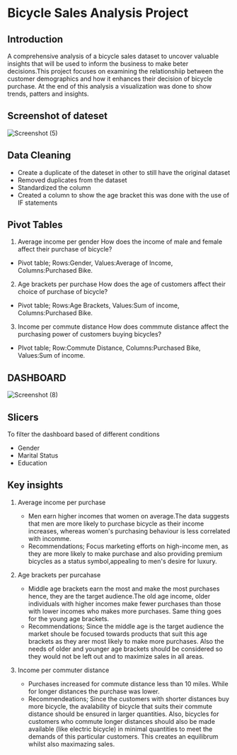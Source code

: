 # Bicycle Sales Analysis Project
## Introduction

A comprehensive analysis of a bicycle sales dataset to uncover valuable insights that will be used to inform the business to make beter decisions.This project focuses on examining the relationshiip between the customer demographics and how it enhances their decision of bicycle purchase. At the end of this analysis a visualization was done to show trends, patters and insights.

## Screenshot of dateset

![Screenshot (5)](https://github.com/user-attachments/assets/1b57c052-606d-4060-90e6-d14e3d89f727)

## Data Cleaning

- Create a duplicate of the dateset in other to still have the original dataset
- Removed duplicates from the dataset
- Standardized the column
- Created a column to show the age bracket this was done with the use of IF statements

## Pivot Tables
1. Average income per gender
  How does the income of male and female affect their purchase of bicycle?
  - Pivot table; Rows:Gender, Values:Average of Income, Columns:Purchased Bike.

2. Age brackets per purchase
  How does the age of customers affect their choice of purchase of bicycle?
  - Pivot table; Rows:Age Brackets, Values:Sum of income, Columns:Purchased Bike.

3. Income per commute distance
  How does commmute distance affect the purchasing power of customers buying 
  bicycles?
 - PIvot table; Row:Commute Distance, Columns:Purchased Bike, Values:Sum of 
  income.

## DASHBOARD

![Screenshot (8)](https://github.com/user-attachments/assets/71b4898b-cced-407d-b062-4b43e050b4ab)

## Slicers
To filter the dashboard based of different conditions
- Gender
- Marital Status
- Education

## Key insights
1. Average income per purchase
   - Men earn higher incomes that women on average.The data suggests that men are more likely to purchase bicycle as their income increases, whereas women's purchasing behaviour is less correlated with incomme.
   - Recommendations; Focus marketing efforts on high-income men, as they are more likely to make purchase and also providing premium bicycles as a status symbol,appealing to men's desire for luxury.

2. Age brackets per purcahase
   - Middle age brackets earn the most and make the most purchases hence, they are the target audience.The old age income, older individuals with higher incomes make fewer purchases than those with lower incomes who makes more purchases. Same thing goes for the young age brackets.
   - Recommendations; Since the middle age is the target audience the market shoule be focused towards products that suit this age brackets as they arer most likely to make more purchases. Also the needs of older and younger age brackets should be considered so they would not be left out and to maximize sales in all areas.

3. Income per commuter distance
   - Purchases increased for commute distance less than 10 miles. While for longer distances the purchase was lower.
   - Recommendeations; Since the customers with shorter distances buy more bicycle, the avalability of bicycle that suits their commute distance should be ensured in larger quantities. Also, bicycles for customers who commute longer distances should also be made available (like electric bicycle)  in minimal quantities to meet the demands of this particular customers. This creates an equilibrum whilst also maximazing sales.





